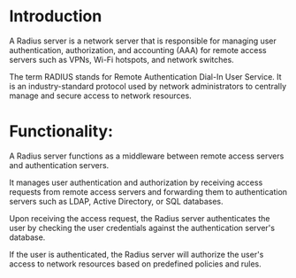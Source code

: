 # Introduction
A Radius server is a network server that is responsible for managing user authentication, authorization, and accounting (AAA) for remote access servers such as VPNs, Wi-Fi hotspots, and network switches. 

The term RADIUS stands for Remote Authentication Dial-In User Service. It is an industry-standard protocol used by network administrators to centrally manage and secure access to network resources.

# Functionality:

A Radius server functions as a middleware between remote access servers and authentication servers. 

It manages user authentication and authorization by receiving access requests from remote access servers and forwarding them to authentication servers such as LDAP, Active Directory, or SQL databases. 

Upon receiving the access request, the Radius server authenticates the user by checking the user credentials against the authentication server's database. 

If the user is authenticated, the Radius server will authorize the user's access to network resources based on predefined policies and rules.